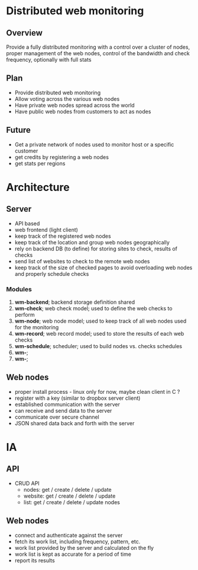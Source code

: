 # Distributed web monitoring

## Overview

Provide a fully distributed monitoring with a control over a cluster of nodes, proper management of the web nodes, control of the bandwidth and check frequency, optionally with full stats

## Plan

- Provide distributed web monitoring
- Allow voting across the various web nodes
- Have private web nodes spread across the world
- Have public web nodes from customers to act as nodes

## Future

- Get a private network of nodes used to monitor host or a specific customer
- get credits by registering a web nodes
- get stats per regions

# Architecture

## Server

- API based
- web frontend (light client)
- keep track of the registered web nodes
- keep track of the location and group web nodes geographically
- rely on backend DB (to define) for storing sites to check, results of checks
- send list of websites to check to the remote web nodes
- keep track of the size of checked pages to avoid overloading web nodes and properly schedule checks

### Modules

1. __wm-backend__; backend storage definition shared
1. __wm-check__; web check model; used to define the web checks to perform
1. __wm-node__; web node model; used to keep track of all web nodes used for the monitoring
1. __wm-record__; web record model; used to store the results of each web checks
1. __wm-schedule__; scheduler; used to build nodes vs. checks schedules
1. __wm-__;
1. __wm-__;

## Web nodes

- proper install process - linux only for now, maybe clean client in C ?
- register with a key (similar to dropbox server client)
- established communication with the server
- can receive and send data to the server
- communicate over secure channel
- JSON shared data back and forth with the server

# IA

## API

- CRUD API
  - nodes: get / create / delete / update 
  - website: get / create / delete / update 
  - list: get / create / delete / update 
nodes

## Web nodes

- connect and authenticate against the server
- fetch its work list, including frequency, pattern, etc.
- work list provided by the server and calculated on the fly
- work list is kept as accurate for a period of time
- report its results
